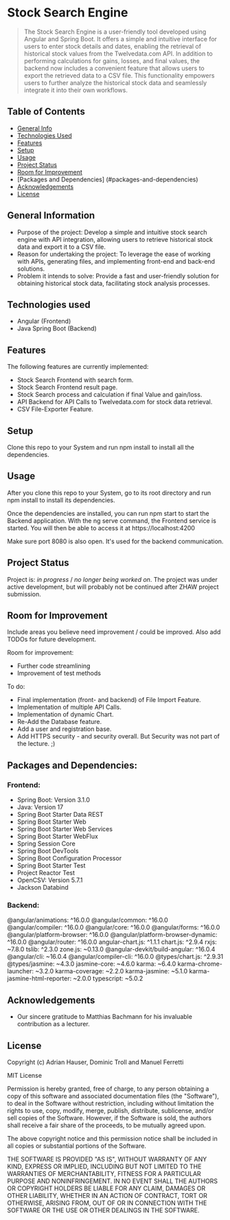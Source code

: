 # Stock Search Engine
> The Stock Search Engine is a user-friendly tool developed using Angular and Spring Boot. It offers a simple and intuitive interface for users to enter stock details and dates, enabling the retrieval of historical stock values from the Twelvedata.com API. In addition to performing calculations for gains, losses, and final values, the backend now includes a convenient feature that allows users to export the retrieved data to a CSV file. This functionality empowers users to further analyze the historical stock data and seamlessly integrate it into their own workflows.

## Table of Contents
* [General Info](#general-information)
* [Technologies Used](#technologies-used)
* [Features](#features)
* [Setup](#setup)
* [Usage](#usage)
* [Project Status](#project-status)
* [Room for Improvement](#room-for-improvement)
* [Packages and Dependencies] (#packages-and-dependencies)
* [Acknowledgements](#acknowledgements)
* [License](#license)
<!-- * [License](#license) -->


## General Information
- Purpose of the project:
Develop a simple and intuitive stock search engine with API integration, allowing users to retrieve historical stock data and export it to a CSV file.
- Reason for undertaking the project:
To leverage the ease of working with APIs, generating files, and implementing front-end and back-end solutions.
- Problem it intends to solve:
Provide a fast and user-friendly solution for obtaining historical stock data, facilitating stock analysis processes.

## Technologies used
- Angular (Frontend)
- Java Spring Boot (Backend)


## Features
The following features are currently implemented:
- Stock Search Frontend with search form.
- Stock Search Frontend result page.
- Stock Search process and calculation if final Value and gain/loss.
- API Backend for API Calls to Twelvedata.com for stock data retrieval.
- CSV File-Exporter Feature.


## Setup
Clone this repo to your System and run npm install to install all the dependencies.

## Usage
After you clone this repo to your System, go to its root directory and run npm install to install its dependencies.

Once the dependencies are installed, you can run npm start to start the Backend application. With the ng serve command, the Frontend service is started.
You will then be able to access it at https://localhost:4200

Make sure port 8080 is also open. It's used for the backend communication.


## Project Status
Project is: _in progress_ / _no longer being worked on_.
The project was under active development, but will probably not be continued after ZHAW project submission.


## Room for Improvement
Include areas you believe need improvement / could be improved. Also add TODOs for future development.

Room for improvement:
- Further code streamlining
- Improvement of test methods

To do:
- Final implementation (front- and backend) of File Import Feature.
- Implementation of multiple API Calls.
- Implementation of dynamic Chart.
- Re-Add the Database feature.
- Add a user and registration base.
- Add HTTPS security - and security overall. But Security was not part of the lecture. ;)

## Packages and Dependencies:
### Frontend:
- Spring Boot: Version 3.1.0
- Java: Version 17
- Spring Boot Starter Data REST
- Spring Boot Starter Web
- Spring Boot Starter Web Services
- Spring Boot Starter WebFlux
- Spring Session Core
- Spring Boot DevTools
- Spring Boot Configuration Processor
- Spring Boot Starter Test
- Project Reactor Test
- OpenCSV: Version 5.7.1
- Jackson Databind

### Backend:
@angular/animations: ^16.0.0
@angular/common: ^16.0.0
@angular/compiler: ^16.0.0
@angular/core: ^16.0.0
@angular/forms: ^16.0.0
@angular/platform-browser: ^16.0.0
@angular/platform-browser-dynamic: ^16.0.0
@angular/router: ^16.0.0
angular-chart.js: ^1.1.1
chart.js: ^2.9.4
rxjs: ~7.8.0
tslib: ^2.3.0
zone.js: ~0.13.0
@angular-devkit/build-angular: ^16.0.4
@angular/cli: ~16.0.4
@angular/compiler-cli: ^16.0.0
@types/chart.js: ^2.9.31
@types/jasmine: ~4.3.0
jasmine-core: ~4.6.0
karma: ~6.4.0
karma-chrome-launcher: ~3.2.0
karma-coverage: ~2.2.0
karma-jasmine: ~5.1.0
karma-jasmine-html-reporter: ~2.0.0
typescript: ~5.0.2

## Acknowledgements
- Our sincere gratitude to Matthias Bachmann for his invaluable contribution as a lecturer.

## License
Copyright (c) Adrian Hauser, Dominic Troll and Manuel Ferretti

MIT License

Permission is hereby granted, free of charge, to any person obtaining a copy of this software and associated documentation files (the "Software"), to deal in the Software without restriction, including without limitation the rights to use, copy, modify, merge, publish, distribute, sublicense, and/or sell copies of the Software. However, if the Software is sold, the authors shall receive a fair share of the proceeds, to be mutually agreed upon.

The above copyright notice and this permission notice shall be included in all copies or substantial portions of the Software.

THE SOFTWARE IS PROVIDED "AS IS", WITHOUT WARRANTY OF ANY KIND, EXPRESS OR IMPLIED, INCLUDING BUT NOT LIMITED TO THE WARRANTIES OF MERCHANTABILITY, FITNESS FOR A PARTICULAR PURPOSE AND NONINFRINGEMENT. IN NO EVENT SHALL THE AUTHORS OR COPYRIGHT HOLDERS BE LIABLE FOR ANY CLAIM, DAMAGES OR OTHER LIABILITY, WHETHER IN AN ACTION OF CONTRACT, TORT OR OTHERWISE, ARISING FROM, OUT OF OR IN CONNECTION WITH THE SOFTWARE OR THE USE OR OTHER DEALINGS IN THE SOFTWARE.